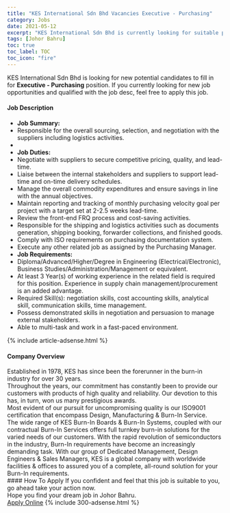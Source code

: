 ```yaml
---
title: "KES International Sdn Bhd Vacancies Executive - Purchasing" 
category: Jobs 
date: 2021-05-12 
excerpt: "KES International Sdn Bhd is currently looking for suitable person to fill in the Executive - Purchasing which based in Johor Bahru" 
tags: [Johor Bahru] 
toc: true 
toc_label: TOC 
toc_icon: "fire" 
--- 
```


<p>KES International Sdn Bhd is looking for new potential candidates to fill in for <b>Executive - Purchasing</b> position. If you currently looking for new job opportunities and qualified with the job desc, feel free to apply this job.
</p><div><div><h4>Job Description</h4></div><div><div><span><div><ul><li><strong>Job Summary:</strong></li><li>Responsible for the overall sourcing, selection, and negotiation with the suppliers including logistics activities.</li><li>&#160;</li><li><strong>Job Duties:</strong></li><li>Negotiate with suppliers to secure competitive pricing, quality, and lead-time.</li><li>Liaise between the internal stakeholders and suppliers to support lead-time and on-time delivery schedules.</li><li>Manage the overall commodity expenditures and ensure savings in line with the annual objectives.</li><li>Maintain reporting and tracking of monthly purchasing velocity goal per project with a target set at 2-2.5 weeks lead-time.</li><li>Review the front-end FRQ process and cost-saving activities.</li><li>Responsible for the shipping and logistics activities such as documents generation, shipping booking, forwarder collections, and finished goods.</li><li>Comply with ISO requirements on purchasing documentation system.</li><li>Execute any other related job as assigned by the Purchasing Manager.</li><li><strong>Job Requirements:</strong></li><li>Diploma/Advanced/Higher/Degree in Engineering (Electrical/Electronic), Business Studies/Administration/Management or equivalent.</li><li>At least 3 Year(s) of working experience in the related field is required for this position. Experience in supply chain management/procurement is an added advantage.</li><li>Required Skill(s): negotiation skills, cost accounting skills, analytical skill, communication skills, time management.</li><li>Possess demonstrated skills in negotiation and persuasion to manage external stakeholders.</li><li>Able to multi-task and work in a fast-paced environment.</li></ul></div></span></div></div></div> 
{% include article-adsense.html %} 
<div><div><h4>Company Overview</h4></div><div><div><span><div><div>Established in 1978, KES has since been the forerunner in the burn-in industry for over 30 years.</div>
<div>
<div>Throughout the years, our commitment has constantly been to provide our customers with products of high quality and reliability. Our devotion to this has, in turn, won us many prestigious awards.</div>
<div>Most evident of our pursuit for uncompromising quality is our ISO9001 certification that encompass Design, Manufacturing &amp; Burn-In Service.</div>
<div>The wide range of KES Burn-In Boards &amp; Burn-In Systems, coupled with our contractual Burn-In Services offers full turnkey burn-in solutions for the varied needs of our customers. With the rapid revolution of semiconductors in the industry, Burn-In requirements have become an increasingly demanding task. With our group of Dedicated Management, Design Engineers &amp; Sales Managers, KES is a global company with worldwide facilities &amp; offices to assured you of a complete, all-round solution for your Burn-In requirements.</div>
</div></div></span></div></div></div> 
#### How To Apply 
If you confident and feel that this job is suitable to you, go ahead take your action now. <br/> 
Hope you find your dream job in Johor Bahru. <br/> 
<a href="https://www.jobstreet.com.my/en/job/executive-purchasing-4565952?jobId=jobstreet-my-job-4565952&" class="btn btn--info" target="_blank" rel="nofollow noopenner">Apply Online</a> 
{% include 300-adsense.html %} 